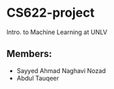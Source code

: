 # CS622-project
 Intro. to Machine Learning at UNLV
 
## Members:
 * Sayyed Ahmad Naghavi Nozad
 * Abdul Tauqeer
